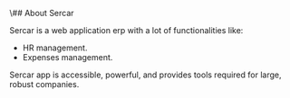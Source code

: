 \\## About Sercar

Sercar is a web application erp with a lot of functionalities like:

- HR management.
- Expenses management.

Sercar app is accessible, powerful, and provides tools required for large, robust companies.
